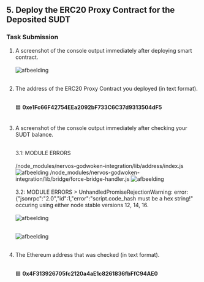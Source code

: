 <h2>5. Deploy the ERC20 Proxy Contract for the Deposited SUDT</h2>

<h3>Task Submission</h3>

1) A screenshot of the console output immediately after deploying smart contract. <br><br>
   ![afbeelding](https://user-images.githubusercontent.com/5003779/128648693-e4607799-65bb-4601-b88b-9e0d073c42a4.png)
<br><br>

2) The address of the ERC20 Proxy Contract you deployed (in text format). <br><br>

   🟦 <b>0xe1Fc66F42754EEa2092bF733C6C37d9313504dF5</b> <br><br>   
   
3) A screenshot of the console output immediately after checking your SUDT balance. <br><br>

   3.1: MODULE ERRORS <br><br>
   /node_modules/nervos-godwoken-integration/lib/address/index.js
   ![afbeelding](https://user-images.githubusercontent.com/5003779/128649917-37ba0cd3-c7ce-4c07-b0cf-b1b1543766b8.png)
   /node_modules/nervos-godwoken-integration/lib/bridge/force-bridge-handler.js
   ![afbeelding](https://user-images.githubusercontent.com/5003779/128649883-6e8342f5-afbb-404e-83ea-5c721c0e00bc.png) <br><br>
   3.2: MODULE ERRORS > UnhandledPromiseRejectionWarning: error: {"jsonrpc":"2.0","id":1,"error":"script.code_hash must be a hex string!" occuring using either node stable versions 12, 14, 16. <br><br>
   ![afbeelding](https://user-images.githubusercontent.com/5003779/128649934-9d4a754e-8af7-4abf-a983-4fed8fe7c966.png)
<br><br>
     
    ![afbeelding](https://user-images.githubusercontent.com/5003779/128649133-58ed8597-9bed-445a-8683-38d820b3dbae.png)
<br><br>

4) The Ethereum address that was checked (in text format). <br><br>

   🟦 <b>0x4F313926705fc2120a4aE1c8261836fbFfC94AE0</b>

